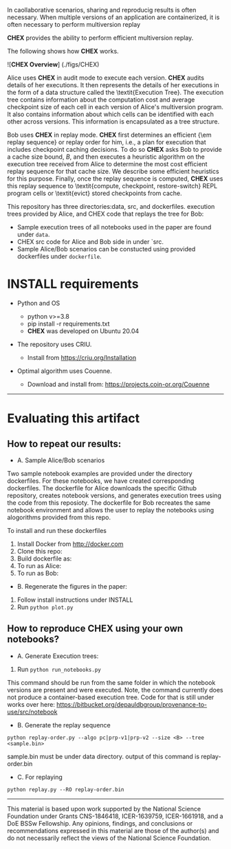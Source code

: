 In caollaborative scenarios, sharing and reproducig results is often necessary. 
When multiple versions of an application are containerized, it is often necessary to perform multiversion replay 

**CHEX** provides the ability to perform efficient multiversion replay. 

The following shows how **CHEX** works. 

![**CHEX Overview**] (./figs/CHEX)


Alice uses **CHEX** in audit mode to execute each version. **CHEX** audits details of her executions. It then represents the details of her executions in the form of a data structure called the \textit{Execution Tree}. The execution tree contains information about the computation cost and average checkpoint size of each cell in each version of Alice's multiversion program. It also contains information about which cells can be identified with each other across versions. This information is encapsulated as a tree structure.

Bob uses **CHEX** in replay mode. **CHEX** first determines an efficient {\em replay sequence} or replay order for him, i.e., a plan for execution that includes checkpoint caching decisions. To do so **CHEX** asks Bob to provide a cache size bound, $B$, and then executes a heuristic algorithm on the execution tree received from Alice to determine the most cost efficient replay sequence for that cache size. We describe some efficient heuristics for this purpose. Finally, once the replay sequence is computed, **CHEX** uses this replay sequence to \textit{compute, checkpoint, restore-switch} REPL program cells or \textit{evict} stored checkpoints from cache.


This repository  has three directories:data, src, and dockerfiles. execution trees provided by Alice, and CHEX code that replays the tree for Bob:
* Sample execution trees of all notebooks used in the paper are found under `data`. 
* CHEX src code for Alice and Bob side in under `src.
* Sample Alice/Bob scenarios can be constucted using provided dockerfiles under `dockerfile`.
    

# INSTALL requirements

* Python and OS
    - python v>=3.8
    - pip install -r requirements.txt
    - **CHEX** was developed on Ubuntu 20.04

* The repository uses CRIU. 
    - Install from https://criu.org/Installation

* Optimal algorithm uses Couenne.
    - Download and install from: https://projects.coin-or.org/Couenne

---
# Evaluating this artifact

## How to repeat our results: 

- A. Sample Alice/Bob scenarios 

Two sample notebook examples are provided under the directory dockerfiles. 
For these notebooks, we have created corresponding dockerfiles. 
The dockerfile for Alice downloads the specific Github repository, creates notebook versions, and generates execution trees using the code from this reposioty. 
The dockerfile for Bob recreates the same notebook environment and allows the user to replay the notebooks using alogorithms provided from this repo. 

To install and run these dockerfiles
1. Install Docker from http://docker.com
2. Clone this repo:
3. Build dockerfile as:
4. To run as Alice: 
5. To run as Bob:

- B. Regenerate the figures in the paper:

1. Follow install instructions under INSTALL
2. Run ```python plot.py```


## How to reproduce CHEX using your own notebooks?

- A. Generate Execution trees:
 
 1. Run ```python run_notebooks.py```

This command should be run from the same folder in which the notebook versions are present and were executed. 
Note, the command currently does not produce a container-based execution tree. Code for that is still under works over here: 
https://bitbucket.org/depauldbgroup/provenance-to-use/src/notebook

- B. Generate the replay sequence

```python replay-order.py --algo pc|prp-v1|prp-v2 --size <B> --tree <sample.bin>```

sample.bin must be under data directory. 
output of this command is replay-order.bin

- C. For replaying 

```python replay.py --RO replay-order.bin```

---
This material is based upon work supported by the National Science Foundation under Grants CNS-1846418, ICER-1639759, ICER-1661918, and a DoE BSSw Fellowship. Any opinions, findings, and conclusions or recommendations expressed in this material are those of the author(s) and do not necessarily reflect the views of the National Science Foundation.
